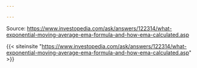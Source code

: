 ```yaml
---

---
```


Source: https://www.investopedia.com/ask/answers/122314/what-exponential-moving-average-ema-formula-and-how-ema-calculated.asp

{{< siteinsite "https://www.investopedia.com/ask/answers/122314/what-exponential-moving-average-ema-formula-and-how-ema-calculated.asp" >}}
